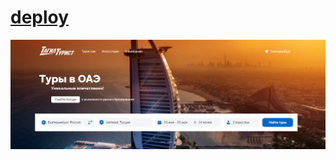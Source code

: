 # [deploy](https://ne-danik.github.io/tagiltourist/)

![](https://github.com/ne-danik/images/blob/7f17b1c4322f3ae9d723d1b28e28da21cfb24772/tagiltourist.jpg)
